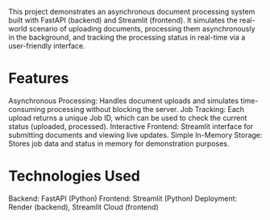 This project demonstrates an asynchronous document processing system built with FastAPI (backend) and Streamlit (frontend). It simulates the real-world scenario of uploading documents, processing them asynchronously in the background, and tracking the processing status in real-time via a user-friendly interface.

# Features
Asynchronous Processing:
Handles document uploads and simulates time-consuming processing without blocking the server.
Job Tracking:
Each upload returns a unique Job ID, which can be used to check the current status (uploaded, processed).
Interactive Frontend:
Streamlit interface for submitting documents and viewing live updates.
Simple In-Memory Storage:
Stores job data and status in memory for demonstration purposes.

# Technologies Used
Backend: FastAPI (Python)
Frontend: Streamlit (Python)
Deployment: Render (backend), Streamlit Cloud (frontend)




